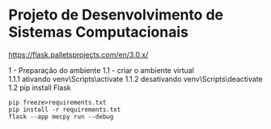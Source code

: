 # Projeto de Desenvolvimento de Sistemas Computacionais

https://flask.palletsprojects.com/en/3.0.x/

1 - Preparação do ambiente
    1.1 - criar o ambiente virtual<br>
        1.1.1 ativando venv\Scripts\activate
        1.1.2 desativando venv\Scripts\deactivate
    1.2 pip install Flask

    pip freeze>requirements.txt
    pip install -r requirements.txt
    flask --app mecpy run --debug